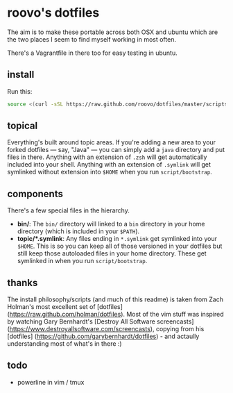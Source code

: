 # roovo's dotfiles

The aim is to make these portable across both OSX and ubuntu which are the two
places I seem to find myself working in most often.

There's a Vagrantfile in there too for easy testing in ubuntu.

## install

Run this:

```sh
source <(curl -sSL https://raw.github.com/roovo/dotfiles/master/scripts/bootstrap)
```

## topical

Everything's built around topic areas. If you're adding a new area to your
forked dotfiles — say, "Java" — you can simply add a `java` directory and put
files in there. Anything with an extension of `.zsh` will get automatically
included into your shell. Anything with an extension of `.symlink` will get
symlinked without extension into `$HOME` when you run `script/bootstrap`.

## components

There's a few special files in the hierarchy.

- **bin/**: The `bin/` directory will linked to a `bin` directory in your home
  directory (which is included in your `$PATH`).
- **topic/\*.symlink**: Any files ending in `*.symlink` get symlinked into
  your `$HOME`. This is so you can keep all of those versioned in your dotfiles
  but still keep those autoloaded files in your home directory. These get
  symlinked in when you run `script/bootstrap`.

## thanks

The install philosophy/scripts (and much of this readme) is taken from Zach
Holman's most excellent set of [dotfiles]
(https://raw.github.com/holman/dotfiles). Most of the vim stuff was inspired
by watching Gary Bernhardt's [Destroy All Software screencasts]
(https://www.destroyallsoftware.com/screencasts), copying from his [dotfiles]
(https://github.com/garybernhardt/dotfiles) - and actaully understanding most
of what's in there :)

## todo

- powerline in vim / tmux
